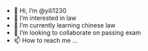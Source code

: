 - 👋 Hi, I’m @yili1230
- 👀 I’m interested in law
- 🌱 I’m currently learning chinese law 
- 💞️ I’m looking to collaborate on passing exam
- 📫 How to reach me ...

<!---
yili1230/yili1230 is a ✨ special ✨ repository because its `README.md` (this file) appears on your GitHub profile.
You can click the Preview link to take a look at your changes.
--->
